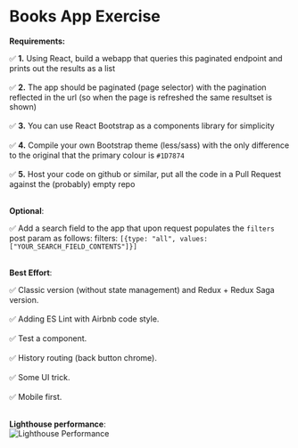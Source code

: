 # Books App Exercise

**Requirements:**<br>

✅ **1.** Using React, build a webapp that queries this paginated endpoint and prints out the results as a list<br><br>
✅ **2.** The app should be paginated (page selector) with the pagination reflected in the url (so when the page is
refreshed the same resultset is shown)<br><br>
✅ **3.** You can use React Bootstrap as a components library for simplicity<br><br>
✅ **4.** Compile your own Bootstrap theme (less/sass) with the only difference to the original that the primary
colour is `#1D7874`<br><br>
✅ **5.** Host your code on github or similar, put all the code in a Pull Request against the (probably) empty repo<br><br>

**Optional**:<br>

✅ Add a search field to the app that upon request populates the `filters` post param as follows:
filters: `[{type: "all", values: ["YOUR_SEARCH_FIELD_CONTENTS"]}]` <br><br>

**Best Effort**:<br>

✅ Classic version (without state management) and Redux + Redux Saga version.<br><br>
✅ Adding ES Lint with Airbnb code style.<br><br>
✅ Test a component.<br><br>
✅ History routing (back button chrome).<br><br>
✅ Some UI trick.<br><br>
✅ Mobile first.<br><br>


**Lighthouse performance**:<br>
![Lighthouse Performance](https://i.ibb.co/3mr61FZ/Screenshot-2019-04-30-12-03-22.png)
